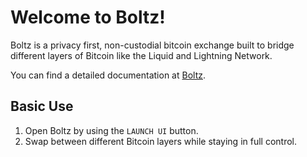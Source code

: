 # Welcome to Boltz!
Boltz is a privacy first, non-custodial bitcoin exchange built to bridge different layers of Bitcoin like the Liquid and Lightning Network.

You can find a detailed documentation at [Boltz](https://docs.boltz.exchange/).
## Basic Use
1. Open Boltz by using the `LAUNCH UI` button.
2. Swap between different Bitcoin layers while staying in full control.

